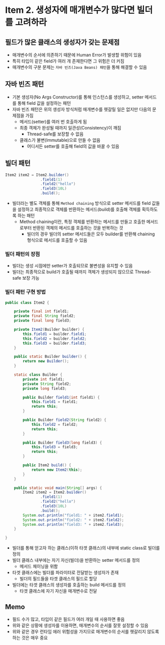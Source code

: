 # Item 2. 생성자에 매개변수가 많다면 빌더를 고려하라

## 필드가 많은 클래스의 생성자가 갖는 문제점

- 매개변수의 순서에 의존하기 때문에 Human Error가 발생할 위험이 있음
- 특히 타입이 같은 field가 여러 개 존재한다면 그 위험은 더 커짐
- 매개변수의 구분 문제는 `자바 빈즈(Java Beans) 패턴`을 통해 해결할 수 있음

## 자바 빈즈 패턴

- 기본 생성자(No Args Constructor)를 통해 인스턴스를 생성하고, setter 메서드를 통해 field 값을 설정하는 패턴
- 자바 빈즈 패턴은 위의 생성자 방식처럼 매개변수를 헷갈릴 일은 없지만 다음의 문제점을 가짐
    - 메서드(setter)를 여러 번 호출하게 됨
    - 최종 객체가 완성될 때까지 일관성(Consistency)이 깨짐
        - Thread-safe를 보장할 수 없음
    - 클래스가 불변(Immutable)으로 만들 수 없음
        - 어디서든 setter를 호출해 field의 값을 바꿀 수 있음

## 빌더 패턴

```java
Item2 item2 = Item2.builder()
                .field1(1)
                .field2("hello")
                .field3(10L)
                .build();
```

- 빌더라는 별도 객체를 통해 `Method chaining` 방식으로 setter 메서드를 field 값들을 설정하고 최종적으로 객체를 반환하는 메서드(build)를 호출해 객체를 획득하도록 하는 패턴
    - Method chaining이란, 특정 객체를 반환하는 메서드를 만들고 호출한 메서드로부터 반환된 객체의 메서드를 호출하는 것을 반복하는 것
        - 빌더의 경우 빌더의 setter 메서드들은 모두 builder를 반환해 chaining 형식으로 메서드를 호출할 수 있음

### 빌더 패턴의 장점

- 빌더는 생성 시점에만 setter가 호출되므로 불변성을 유지할 수 있음
- 빌더는 최종적으로 build가 호출될 때까지 객체가 생성되지 않으므로 Thread-safe 보장 가능

### 빌더 패턴 구현 방법

```java
public class Item2 {

    private final int field1;
    private final String field2;
    private final long field3;

    private Item2(Builder builder) {
        this.field1 = builder.field1;
        this.field2 = builder.field2;
        this.field3 = builder.field3;
    }

    public static Builder builder() {
        return new Builder();
    }

    static class Builder {
        private int field1;
        private String field2;
        private long field3;

        public Builder field1(int field1) {
            this.field1 = field1;
            return this;
        }

        public Builder field2(String field2) {
            this.field2 = field2;
            return this;
        }

        public Builder field3(long field3) {
            this.field3 = field3;
            return this;
        }

        public Item2 build() {
            return new Item2(this);
        }
    }

    public static void main(String[] args) {
        Item2 item2 = Item2.builder()
                .field1(1)
                .field2("hello")
                .field3(10L)
                .build();
        System.out.println("field1: " + item2.field1);
        System.out.println("field2: " + item2.field2);
        System.out.println("field3: " + item2.field3);
    }

}
```

- 빌더를 통해 얻고자 하는 클래스(이하 타겟 클래스)의 내부에 static class로 빌더를 정의
- 빌더 클래스 내부에는 자기 자신(빌더)을 반환하는 setter 메서드를 정의
    - 메서드 체이닝을 위함
- 타겟 클래스에는 빌더를 파라미터로 전달받는 생성자가 존재
    - 빌더의 필드들을 타겟 클래스의 필드로 할당
- 빌더에는 타겟 클래스의 생성자를 호출하는 build 메서드를 정의
    - 타겟 클래스에 자기 자신을 매개변수로 전달

## Memo

- 필드 수가 많고, 타입이 같은 필드가 여러 개일 때 사용하면 좋음
- 위와 같은 상황에 생성자를 이용하면, 매개변수의 순서를 잘못 설정할 수 있음
- 위와 같은 경우 런타임 에러 위험성을 가지므로 매개변수의 순서를 헷갈리지 않도록 하는 것은 매우 중요
